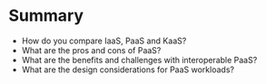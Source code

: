 # Summary

* How do you compare IaaS, PaaS and KaaS?
* What are the pros and cons of PaaS?
* What are the benefits and challenges with interoperable PaaS?
* What are the design considerations for PaaS workloads?

